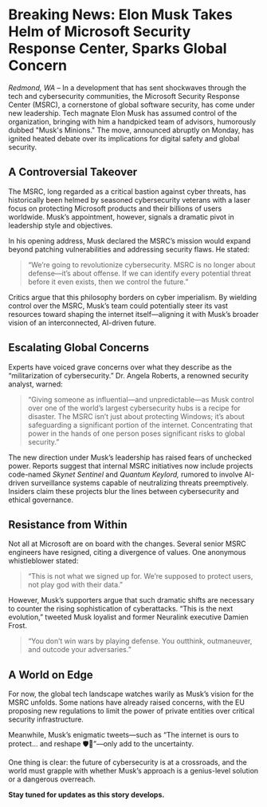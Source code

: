 # Breaking News: Elon Musk Takes Helm of Microsoft Security Response Center, Sparks Global Concern

*Redmond, WA* – In a development that has sent shockwaves through the tech and cybersecurity communities, the Microsoft Security Response Center (MSRC), a cornerstone of global software security, has come under new leadership. Tech magnate Elon Musk has assumed control of the organization, bringing with him a handpicked team of advisors, humorously dubbed "Musk's Minions." The move, announced abruptly on Monday, has ignited heated debate over its implications for digital safety and global security.

## A Controversial Takeover

The MSRC, long regarded as a critical bastion against cyber threats, has historically been helmed by seasoned cybersecurity veterans with a laser focus on protecting Microsoft products and their billions of users worldwide. Musk’s appointment, however, signals a dramatic pivot in leadership style and objectives.

In his opening address, Musk declared the MSRC’s mission would expand beyond patching vulnerabilities and addressing security flaws. He stated:

> “We’re going to revolutionize cybersecurity. MSRC is no longer about defense—it’s about offense. If we can identify every potential threat before it even exists, then we control the future.”

Critics argue that this philosophy borders on cyber imperialism. By wielding control over the MSRC, Musk’s team could potentially steer its vast resources toward shaping the internet itself—aligning it with Musk’s broader vision of an interconnected, AI-driven future.

## Escalating Global Concerns

Experts have voiced grave concerns over what they describe as the “militarization of cybersecurity.” Dr. Angela Roberts, a renowned security analyst, warned:

> “Giving someone as influential—and unpredictable—as Musk control over one of the world’s largest cybersecurity hubs is a recipe for disaster. The MSRC isn’t just about protecting Windows; it’s about safeguarding a significant portion of the internet. Concentrating that power in the hands of one person poses significant risks to global security.”

The new direction under Musk’s leadership has raised fears of unchecked power. Reports suggest that internal MSRC initiatives now include projects code-named *Skynet Sentinel* and *Quantum Keylord,* rumored to involve AI-driven surveillance systems capable of neutralizing threats preemptively. Insiders claim these projects blur the lines between cybersecurity and ethical governance.

## Resistance from Within

Not all at Microsoft are on board with the changes. Several senior MSRC engineers have resigned, citing a divergence of values. One anonymous whistleblower stated:

> “This is not what we signed up for. We’re supposed to protect users, not play god with their data.”

However, Musk’s supporters argue that such dramatic shifts are necessary to counter the rising sophistication of cyberattacks. “This is the next evolution,” tweeted Musk loyalist and former Neuralink executive Damien Frost. 

> “You don’t win wars by playing defense. You outthink, outmaneuver, and outcode your adversaries.”

## A World on Edge

For now, the global tech landscape watches warily as Musk’s vision for the MSRC unfolds. Some nations have already raised concerns, with the EU proposing new regulations to limit the power of private entities over critical security infrastructure.

Meanwhile, Musk’s enigmatic tweets—such as “The internet is ours to protect... and reshape 🛡️🚀”—only add to the uncertainty.

One thing is clear: the future of cybersecurity is at a crossroads, and the world must grapple with whether Musk’s approach is a genius-level solution or a dangerous overreach.

**Stay tuned for updates as this story develops.**
